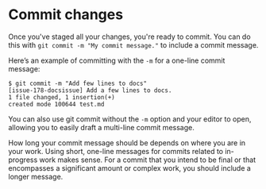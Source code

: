 # Commit changes

Once you've staged all your changes, you're ready to commit. You can do this with ``` git commit -m "My commit message." ``` to include a commit message.

Here’s an example of committing with the ```-m``` for a one-line commit message:

```
$ git commit -m "Add few lines to docs"
[issue-178-docsissue] Add a few lines to docs.
1 file changed, 1 insertion(+)
created mode 100644 test.md
```

You can also use git commit without the ```-m``` option and your editor to open, allowing you to easily draft a multi-line commit message.

How long your commit message should be depends on where you are in your work. Using short, one-line messages for commits related to in-progress work makes sense. For a commit that you intend to be final or that encompasses a significant amount or complex work, you should include a longer message.
